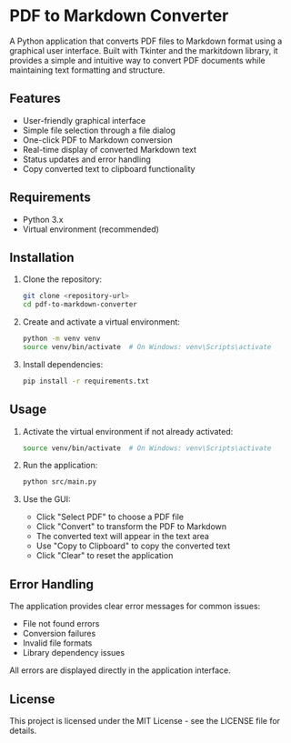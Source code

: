 # PDF to Markdown Converter

A Python application that converts PDF files to Markdown format using a graphical user interface. Built with Tkinter and the markitdown library, it provides a simple and intuitive way to convert PDF documents while maintaining text formatting and structure.

## Features

- User-friendly graphical interface
- Simple file selection through a file dialog
- One-click PDF to Markdown conversion
- Real-time display of converted Markdown text
- Status updates and error handling
- Copy converted text to clipboard functionality

## Requirements

- Python 3.x
- Virtual environment (recommended)

## Installation

1. Clone the repository:
   ```bash
   git clone <repository-url>
   cd pdf-to-markdown-converter
   ```

2. Create and activate a virtual environment:
   ```bash
   python -m venv venv
   source venv/bin/activate  # On Windows: venv\Scripts\activate
   ```

3. Install dependencies:
   ```bash
   pip install -r requirements.txt
   ```

## Usage

1. Activate the virtual environment if not already activated:
   ```bash
   source venv/bin/activate  # On Windows: venv\Scripts\activate
   ```

2. Run the application:
   ```bash
   python src/main.py
   ```

3. Use the GUI:
   - Click "Select PDF" to choose a PDF file
   - Click "Convert" to transform the PDF to Markdown
   - The converted text will appear in the text area
   - Use "Copy to Clipboard" to copy the converted text
   - Click "Clear" to reset the application

## Error Handling

The application provides clear error messages for common issues:
- File not found errors
- Conversion failures
- Invalid file formats
- Library dependency issues

All errors are displayed directly in the application interface.

## License

This project is licensed under the MIT License - see the LICENSE file for details. 